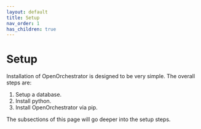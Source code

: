```yaml
---
layout: default
title: Setup
nav_order: 1
has_children: true
---
```


# Setup

Installation of OpenOrchestrator is designed to be very simple.
The overall steps are:

1. Setup a database.
2. Install python.
3. Install OpenOrchestrator via pip.

The subsections of this page will go deeper into the setup steps.